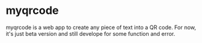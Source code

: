 # myqrcode
myqrcode is a web app to create any piece of text into a QR code. For now, it's just beta version and still develope for some function and error. 
